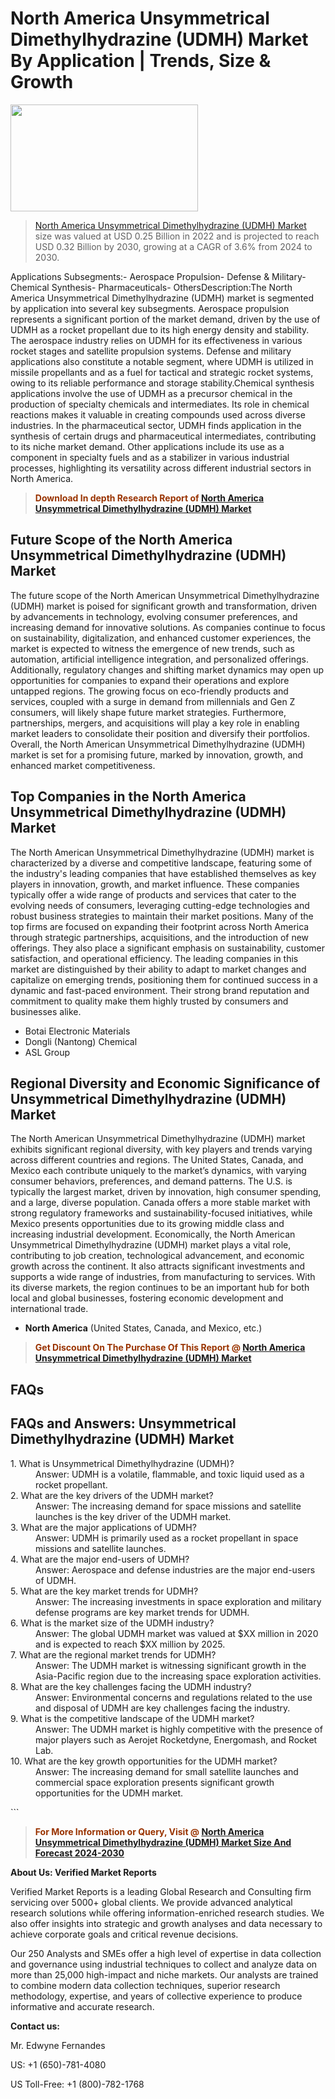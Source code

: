 <p><h1>North America Unsymmetrical Dimethylhydrazine (UDMH) Market By Application | Trends, Size & Growth</h1><p><img class="aligncenter size-medium wp-image-105565" src="https://ffe5etoiles.com/wp-content/uploads/2025/01/MST7-300x171.png" alt="" width="300" height="171" /></p><blockquote><p><a href="https://www.verifiedmarketreports.com/download-sample/?rid=241104&utm_source=Github-NA&utm_medium=357" target="_blank">North America Unsymmetrical Dimethylhydrazine (UDMH) Market</a> size was valued at USD 0.25 Billion in 2022 and is projected to reach USD 0.32 Billion by 2030, growing at a CAGR of 3.6% from 2024 to 2030.</p></blockquote>Applications Subsegments:- Aerospace Propulsion- Defense & Military- Chemical Synthesis- Pharmaceuticals- OthersDescription:The North America Unsymmetrical Dimethylhydrazine (UDMH) market is segmented by application into several key subsegments. Aerospace propulsion represents a significant portion of the market demand, driven by the use of UDMH as a rocket propellant due to its high energy density and stability. The aerospace industry relies on UDMH for its effectiveness in various rocket stages and satellite propulsion systems. Defense and military applications also constitute a notable segment, where UDMH is utilized in missile propellants and as a fuel for tactical and strategic rocket systems, owing to its reliable performance and storage stability.Chemical synthesis applications involve the use of UDMH as a precursor chemical in the production of specialty chemicals and intermediates. Its role in chemical reactions makes it valuable in creating compounds used across diverse industries. In the pharmaceutical sector, UDMH finds application in the synthesis of certain drugs and pharmaceutical intermediates, contributing to its niche market demand. Other applications include its use as a component in specialty fuels and as a stabilizer in various industrial processes, highlighting its versatility across different industrial sectors in North America.</p><blockquote><p><span style="color: #993300;"><strong>Download In depth Research Report of <a href="https://www.verifiedmarketreports.com/download-sample/?rid=241104&utm_source=Github-NA&utm_medium=357">North America Unsymmetrical Dimethylhydrazine (UDMH) Market</a></strong></span></p></blockquote><h2>Future Scope of the North America Unsymmetrical Dimethylhydrazine (UDMH) Market</h2><p>The future scope of the North American Unsymmetrical Dimethylhydrazine (UDMH) market is poised for significant growth and transformation, driven by advancements in technology, evolving consumer preferences, and increasing demand for innovative solutions. As companies continue to focus on sustainability, digitalization, and enhanced customer experiences, the market is expected to witness the emergence of new trends, such as automation, artificial intelligence integration, and personalized offerings. Additionally, regulatory changes and shifting market dynamics may open up opportunities for companies to expand their operations and explore untapped regions. The growing focus on eco-friendly products and services, coupled with a surge in demand from millennials and Gen Z consumers, will likely shape future market strategies. Furthermore, partnerships, mergers, and acquisitions will play a key role in enabling market leaders to consolidate their position and diversify their portfolios. Overall, the North American Unsymmetrical Dimethylhydrazine (UDMH) market is set for a promising future, marked by innovation, growth, and enhanced market competitiveness.</p><h2>Top Companies in the North America Unsymmetrical Dimethylhydrazine (UDMH) Market</h2><p>The North American Unsymmetrical Dimethylhydrazine (UDMH) market is characterized by a diverse and competitive landscape, featuring some of the industry's leading companies that have established themselves as key players in innovation, growth, and market influence. These companies typically offer a wide range of products and services that cater to the evolving needs of consumers, leveraging cutting-edge technologies and robust business strategies to maintain their market positions. Many of the top firms are focused on expanding their footprint across North America through strategic partnerships, acquisitions, and the introduction of new offerings. They also place a significant emphasis on sustainability, customer satisfaction, and operational efficiency. The leading companies in this market are distinguished by their ability to adapt to market changes and capitalize on emerging trends, positioning them for continued success in a dynamic and fast-paced environment. Their strong brand reputation and commitment to quality make them highly trusted by consumers and businesses alike.</p><p><ul><li>Botai Electronic Materials </li><li> Dongli (Nantong) Chemical </li><li> ASL Group</li></ul></p><h2>Regional Diversity and Economic Significance of Unsymmetrical Dimethylhydrazine (UDMH) Market</h2><p>The North American Unsymmetrical Dimethylhydrazine (UDMH) market exhibits significant regional diversity, with key players and trends varying across different countries and regions. The United States, Canada, and Mexico each contribute uniquely to the market’s dynamics, with varying consumer behaviors, preferences, and demand patterns. The U.S. is typically the largest market, driven by innovation, high consumer spending, and a large, diverse population. Canada offers a more stable market with strong regulatory frameworks and sustainability-focused initiatives, while Mexico presents opportunities due to its growing middle class and increasing industrial development. Economically, the North American Unsymmetrical Dimethylhydrazine (UDMH) market plays a vital role, contributing to job creation, technological advancement, and economic growth across the continent. It also attracts significant investments and supports a wide range of industries, from manufacturing to services. With its diverse markets, the region continues to be an important hub for both local and global businesses, fostering economic development and international trade.</p><ul> <li><strong>North America</strong> (United States, Canada, and Mexico, etc.)</li></ul><blockquote><p><span style="color: #993300;"><strong>Get Discount On The Purchase Of This Report @ <a href="https://www.verifiedmarketreports.com/ask-for-discount/?rid=241104&utm_source=Github-NA&utm_medium=357">North America Unsymmetrical Dimethylhydrazine (UDMH) Market</a></strong></span></p></blockquote><h2>FAQs</h2><p><h2>FAQs and Answers: Unsymmetrical Dimethylhydrazine (UDMH) Market</h2><dl> <dt>1. What is Unsymmetrical Dimethylhydrazine (UDMH)?</div><div></dt> <dd>Answer: UDMH is a volatile, flammable, and toxic liquid used as a rocket propellant.</dd> <dt>2. What are the key drivers of the UDMH market?</div><div></dt> <dd>Answer: The increasing demand for space missions and satellite launches is the key driver of the UDMH market.</dd> <dt>3. What are the major applications of UDMH?</div><div></dt> <dd>Answer: UDMH is primarily used as a rocket propellant in space missions and satellite launches.</dd> <dt>4. What are the major end-users of UDMH?</div><div></dt> <dd>Answer: Aerospace and defense industries are the major end-users of UDMH.</dd> <dt>5. What are the key market trends for UDMH?</div><div></dt> <dd>Answer: The increasing investments in space exploration and military defense programs are key market trends for UDMH.</dd> <dt>6. What is the market size of the UDMH industry?</div><div></dt> <dd>Answer: The global UDMH market was valued at $XX million in 2020 and is expected to reach $XX million by 2025.</dd> <dt>7. What are the regional market trends for UDMH?</div><div></dt> <dd>Answer: The UDMH market is witnessing significant growth in the Asia-Pacific region due to the increasing space exploration activities.</dd> <dt>8. What are the key challenges facing the UDMH industry?</div><div></dt> <dd>Answer: Environmental concerns and regulations related to the use and disposal of UDMH are key challenges facing the industry.</dd> <dt>9. What is the competitive landscape of the UDMH market?</div><div></dt> <dd>Answer: The UDMH market is highly competitive with the presence of major players such as Aerojet Rocketdyne, Energomash, and Rocket Lab.</dd> <dt>10. What are the key growth opportunities for the UDMH market?</div><div></dt> <dd>Answer: The increasing demand for small satellite launches and commercial space exploration presents significant growth opportunities for the UDMH market.</dd> <!-- and so on for the remaining FAQs and answers --></dl></body></html>```</p><blockquote><p><span style="color: #993300;"><strong>For More Information or Query, Visit @ <a href="https://www.verifiedmarketreports.com/product/unsymmetrical-dimethylhydrazine-udmh-market/">North America Unsymmetrical Dimethylhydrazine (UDMH) Market Size And Forecast 2024-2030</a></strong></span></p></blockquote><p><strong>About Us: Verified Market Reports</strong></p><p>Verified Market Reports is a leading Global Research and Consulting firm servicing over 5000+ global clients. We provide advanced analytical research solutions while offering information-enriched research studies. We also offer insights into strategic and growth analyses and data necessary to achieve corporate goals and critical revenue decisions.</p><p>Our 250 Analysts and SMEs offer a high level of expertise in data collection and governance using industrial techniques to collect and analyze data on more than 25,000 high-impact and niche markets. Our analysts are trained to combine modern data collection techniques, superior research methodology, expertise, and years of collective experience to produce informative and accurate research.</p><p><strong>Contact us:</strong></p><p>Mr. Edwyne Fernandes</p><p>US: +1 (650)-781-4080</p><p>US Toll-Free: +1 (800)-782-1768</p>
